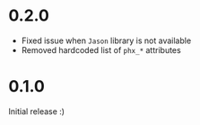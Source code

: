 # 0.2.0
- Fixed issue when `Jason` library is not available
- Removed hardcoded list of `phx_*` attributes

# 0.1.0
Initial release :)